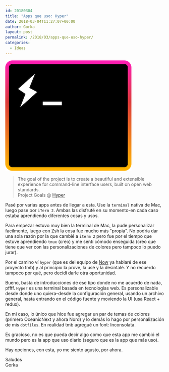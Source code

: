 ```yaml
---
id: 20180304
title: "Apps que uso: Hyper"
date: 2018-03-04T11:27:07+00:00
author: Gorka
layout: post
permalink: /2018/03/apps-que-uso-hyper/
categories:
  - Ideas
---
```

<img style="margin: auto;" src="/public/img/2018/03/hyper.png" alt="Hyper" />

> The goal of the project is to create a beautiful and extensible experience for command-line interface users, built on open web standards.
> <br />
> Project Goals @ [Hyper](https://hyper.is/)

Pasé por varias apps antes de llegar a esta. Use la `terminal` nativa de Mac, luego pase por `iTerm 2`. Ambas las disfruté en su momento-en cada caso estaba aprendiendo diferentes cosas y usos.

Para empezar estuvo muy bien la terminal de Mac, la pude personalizar facilmente, luego con Zsh la cosa fue mucho más "propia". No podria dar una sola razón por la que cambié a `iterm 2` pero fue por el tiempo que estuve aprendiendo `tmux` (creo) y me sentí cómodo enseguida (creo que tiene que ver con las personalizaciones de colores pero tampoco lo puedo jurar).

Por el camino ví `hyper` (que es del equipo de [Now](https://zeit.co/now) ya hablaré de ese proyecto tmb) y al principio la prove, la usé y la desintalé. Y no recuerdo tampoco por qué, pero decidí darle otra oportunidad.

Bueno, basta de introducciones de ese tipo donde no me acuerdo de nada, pffff. `Hyper` es una terminal basada en tecnologías web. Es personalizable desde donde uno quiera–desde la configuración general, usando un archivo general, hasta entrando en el código fuente y moviendo la UI (usa React + redux).

En mi caso, lo único que hice fue agregar un par de temas de colores (primero OceanicNext y ahora Nord) y lo demás lo hago por personalización de mis `dotfiles`. En realidad tmb agregué un font: Inconsolata.

Es gracioso, no es que pueda decir algo como que esta app me cambió el mundo pero es la app que uso diario (seguro que es la app que más uso).

Hay opciones, con esta, yo me siento agusto, por ahora.

Saludos<br />
Gorka
